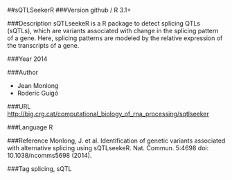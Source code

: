 ##sQTLSeekerR
###Version
github / R 3.1+

###Description
sQTLseekeR is a R package to detect splicing QTLs (sQTLs), which are variants associated with change in the splicing pattern of a gene. Here, splicing patterns are modeled by the relative expression of the transcripts of a gene.

###Year
2014

###Author
* Jean Monlong
* Roderic Guigó

###URL
http://big.crg.cat/computational_biology_of_rna_processing/sqtlseeker

###Language
R

###Reference
 Monlong, J. et al. Identification of genetic variants associated with alternative splicing using sQTLseekeR. Nat. Commun. 5:4698 doi: 10.1038/ncomms5698 (2014).

###Tag
splicing, sQTL


